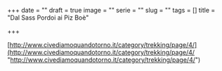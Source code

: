 +++
date = ""
draft = true
image = ""
serie = ""
slug = ""
tags = []
title = "Dal Sass Pordoi ai Piz Boè"

+++

[http://www.civediamoquandotorno.it/category/trekking/page/4/](http://www.civediamoquandotorno.it/category/trekking/page/4/ "http://www.civediamoquandotorno.it/category/trekking/page/4/")